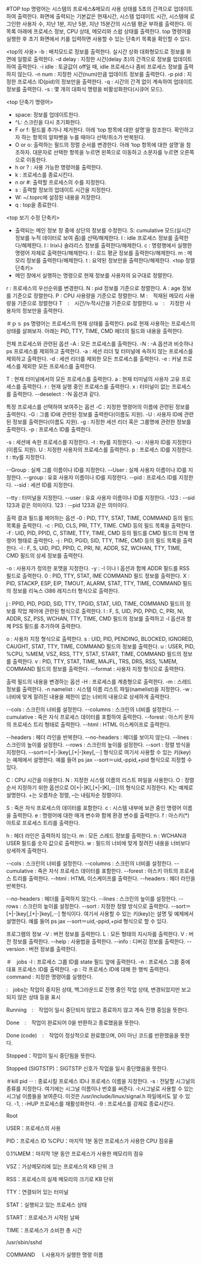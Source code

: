 #TOP
top 명령어는 시스템의 프로세스&메모리 사용 상태를 5초의 간격으로 업데이트하여 출력한다. 화면에 출력되는 기본값은 현재시간, 시스템 업데이트 시간, 시스템에 로그인한 사용자 수, 지난 1분, 지난 5분, 지난 15분간의 시스템 평균 부하를 출력한다. 이 목록 아래에 프로세스 정보, CPU 상태, 메모리와 스왑 상태를 출력한다. top 명령어를 실행한 후 초기 화면에서  키를 입력하면 사용할 수 있는 단축키 목록을 확인할 수 있다.

<top의 사용>
-b : 배치모드로 정보를 출력한다. 실시간 상화 대화형모드로 정보를 화면에 일렬로 출력한다.
-d delay : 지정한 시간(delay 초)의 간격으로 정보를 업데이트하여 출력한다.
-i idle : 토글값이 off일 때, idle 프로세스나 좀비 프로세스 정보를 출력하지 않는다.
-n num : 지정한 시간(num)만큼 업데이트 정보를 출력한다.
-p pid : 지정한 프로세스 ID(pid)의 정보만을 출력한다.
-q : 시간의 간격 없이 계속하여 업데이트 정보를 출력한다.
-s : 몇 개의 대화식 명령을 비활성화한다(시큐어 모드).

<top 단축기 명령어>
- space: 정보를 업데이트한다.
- ^L: 스크린을 다시 초기화한다.
- F or f: 필드를 추가나 제거한다. 아래 ‘top 항목에 대한 설명’을 참조한다.
확인하고자 하는 항목의 알파벳을 누를 때마다 선택/취소가 반복된다.
- O or o: 출력하는 필드의 정렬 순서를 변경한다.
아래 ‘top 항목에 대한 설명’을 참조하자.
대문자로 선택한 항목을 누르면 왼쪽으로 이동하고 소문자를 누르면 오른쪽으로 이동한다.
- h or ? : 사용 가능한 명령어를 출력한다.
- k : 프로세스를 종료시킨다.
- n or #: 출력할 프로세스의 수를 지정한다.
- s : 출력할 정보의 업데이트 시간을 지정한다.
- W: ~/.toprc에 설정된 내용을 저장한다.
- q : top을 종료한다.

<top 보기 수정 단축키>
- 출력되는 메인 정보 창 중에 상단의 정보를 수정한다.
S: cumulative 모드(실시간 정보를 누적 데이터로 보여 줌)를 선택/해제한다.
I : idle 프로세스 정보를 출력한다/해제한다.
I : Irix나 솔라리스 정보를 출력한다/해제한다.
c : 명령행에서 실행한 명령어 자체로 출력한다/해제한다.
l : 로드 평균 정보를 출력한다/해제한다.
m : 메모리 정보를 출력한다/해제한다.
t : 요약된 정보만을 출력한다/해제한다.
<top 정렬 단축키>
- 메인 창에서 실행하는 명령으로 현재 정보를 사용자의 요구대로 정렬한다.

r : 프로세스의 우선순위를 변경한다.
N : pid 정보를 기준으로 정렬한다.
A : age 정보를 기준으로 정렬한다.
P : CPU 사용량을 기준으로 정렬한다.
M :　적재된 메모리 사용량을 기준으로 정렬한다
T　:　시간/누적시간을 기준으로 정렬한다.
u　:　지정한 사용자의 정보만을 출력한다.

＃ｐｓ
ps 명령어는 프로세스의 현재 상태를 출력한다. ps로 현재 사용하는 프로세스의 상태를 살펴보자. 아래는 PID, TTY, TIME, CMD 헤더의 필드와 내용을 출력한다.

전체 프로세스와 관련된 옵션
-A : 모든 프로세스를 출력한다.
-N : -A 옵션과 비슷하나 ps 프로세스를 제외하고 출력한다.
-a : 세션 리더 및 터미널에 속하지 않는 프로세스를 제외하고 출력한다.
-d : 세션 리더를 제외한 모든 프로세스를 출력한다.
-e : 커널 프로세스를 제외한 모든 프로세스를 출력한다.

T : 현재 터미널에서의 모든 프로세스를 출력한다.
a : 현재 터미널의 사용자 고유 프로세스를 출력한다.
r : 현재 실행 중인 프로세스를 출력한다.
x : 터미널이 없는 프로세스를 출력한다.
--deselect : -N 옵션과 같다.

특정 프로세스를 선택하여 보여주는 옵션
-C : 지정한 명령어의 이름에 관련된 정보를 출력한다.
-G : 그룹 ID에 관련된 정보를 출력한다(이름도 지원).
-U : 사용자 ID에 관련된 정보를 출력한다(이름도 지원).
-g : 지정한 세션 리더 혹은 그룹명에 관련한 정보를 출력한다.
-p : 프로세스 ID를 출력한다.

-s : 세션에 속한 프로세스를 지정한다.
-t : tty를 지정한다.
-u : 사용자 ID를 지정한다(이름도 지원).
U : 지정한 사용자의 프로세스를 출력한다.
p : 프로세스 ID를 지정한다.
t : tty를 지정한다.

--Group : 실제 그룹 이름이나 ID를 지정한다.
--User : 실제 사용자 이름이나 ID를 지정한다.
--group : 유효 사용자 이름이나 ID를 지정한다.
--pid : 프로세스 ID를 지정한다.
--sid : 세션 ID를 지정한다.

--tty : 터미널을 지정한다.
--user : 유효 사용자 이름이나 ID를 지정한다.
-123 : --sid 123과 같은 의미이다.
123 : --pid 123과 같은 의미이다.

출력 결과 필드를 제어하는 옵션
-0 : PID, TTY, STAT, TIME, COMMAND 등의 필드 목록을 출력한다.
-c : PID, CLS, PRI, TTY, TIME. CMD 등의 필드 목록을 출력한다.
-f : UID, PID, PPID, C, STIME, TTY, TIME, CMD 등의 필드를 CMD 필드의 전체 명령어 형태로 출력한다.
-j : PID, PGID, SID, TTY, TIME, CMD 등의 필드 목록을 출력한다.
-l : F, S, UID, PID, PPID, C, PRI, NI, ADDR, SZ, WCHAN, TTY, TIME, CMD 필드의 상세 정보를 출력한다.

-o : 사용자가 정의한 포맷을 지정한다.
-y : -l 이나 l 옵션과 함께 ADDR 필드를 RSS 필드로 출력한다.
0 : PID, TTY, STAT, IME COMMAND 필드 정보를 출력한다.
X : PID, STACKP, ESP, EIP, TMOUT, ALARM, STAT, TTY, TIME, COMMAND 필드의 정보를 리눅스 i386 레지스터 형식으로 출력한다.

j : PPID, PID, PGID, SID, TTY, TPGID, STAT, UID, TIME, COMMAND 필드의 정보를 작업 제어에 관련된 형식으로 출력한다.
l : F, S, UID, PID, PPID, C, PRI, NI, ADDR, SZ, PSS, WCHAN, TTY, TIME, CMD 필드의 정보를 출력하고 -l 옵션과 함께 PSS 필드를 추가하여 출력한다.

o : 사용자 지정 형식으로 출력한다.
s : UID, PID, PENDING, BLOCKED, IGNORED, CAUGHT, STAT, TTY, TIME, COMMAND 필드의 정보를 출력한다.
u : USER, PID, %CPU, %MEM, VSZ, RSS, TTY, STAT, START, TIME, COMMAND 필드의 정보를 출력한다.
v : PID, TTY, STAT, TIME, MAJFL, TRS, DRS, RSS, %MEM, COMMAND 필드의 정보를 출력한다.
--format : 사용자 지정 형식으로 출력한다.

출력 필드의 내용을 변경하는 옵션
-H : 프로세스를 계층형으로 출력한다.
-m : 스레드 정보를 출력한다.
-n namelist : 시스템 이름 리스트 파일(namelist)을 지정한다.
-w : 너비에 맞게 잘려진 내용을 제한이 없는 너비의 내용으로 상세하게 출력한다.

--cols : 스크린의 너비를 설정한다.
--columns : 스크린의 너비를 설정한다.
--cumulative : 죽은 자식 프로세스 데이터를 포함하여 출력한다.
--forest : 아스키 문자의 프로세스 트리 형태로 출력한다.
--html : HTML 이스케이프로 출력한다.

--headers : 헤더 라인을 반복한다.
--no-headers : 헤더를 보이지 않는다.
--lines : 스크린의 높이를 설정한다.
--rows : 스크린의 높이를 설정한다.
--sort : 정렬 방식을 지정한다. --sort＝[+|-]key[,[+|-]key[,···] 형식으로 여기서 사용할 수 있는 키(key)는 예제에서 설명한다. 예를 들어 ps jax --sort＝uid,-ppid,+pid 형식으로 지정할 수 있다.

C : CPU 시간을 이용한다.
N : 지정한 시스템 이름의 리스트 파일을 사용한다.
O : 정렬 순서 지정하기 위한 옵션으로 O[+|-]K[,[+|-]K[,···]]의 형식으로 지정한다. K는 예제로 설명한다. +는 오름차순 정렬, –는 내림차순 정렬이다.

S : 죽은 자식 프로세스의 데이터를 포함한다.
c : 시스템 내부에 보관 중인 명령어 이름을 출력한다.
e : 명령어에 대한 매개 변수와 함께 환경 변수를 출력한다.
f : 아스키(*) 아트로 프로세스 트리를 출력한다.

h : 헤더 라인은 출력하지 않는다.
m : 모든 스레드 정보를 출력한다.
n : WCHAN과 USER 필드를 숫자 값으로 출력한다.
w : 필드의 너비에 맞게 잘려진 내용을 너비보다 상세하게 출력한다.

--cols : 스크린의 너비를 설정한다.
--columns : 스크린의 너비를 설정한다.
--cumulative : 죽은 자식 프로세스 데이터를 포함한다.
--forest : 아스키 아트의 프로세스 트리를 출력한다.
--html : HTML 이스케이프를 출력한다.
--headers : 헤더 라인을 반복한다.

--no-headers : 헤더를 출력하지 않는다.
--lines : 스크린의 높이를 설정한다.
--rows : 스크린의 높이를 설정한다.
--sort : 지정한 정렬 방식으로 출력한다.
--sort＝[+|-]key[,[+|-]key[,···] 형식이다. 여기서 사용할 수 있는 키(key)는 설명 및 예제에서 설명한다. 예를 들어 ps jax --sort＝uid,-ppid,+pid 형식으로 할 수 있다.

프로그램의 정보
-V : 버전 정보를 출력한다.
L : 모든 형태의 지시자를 출력한다.
V : 버전 정보를 출력한다.
--help : 사용법을 출력한다.
--info : 디버깅 정보를 출력한다.
--version : 버전 정보를 출력한다.

＃　jobs
-l : 프로세스 그룹 ID를 state 필드 앞에 출력한다.
-n : 프로세스 그룹 중에 대표 프로세스 ID를 출력한다.
-p : 각 프로세스 ID에 대해 한 행씩 출력한다.
command : 지정한 명령어를 실행한다.

:　jobs는 작업이 중지된 상태, 백그라운드로 진행 중인 작업 상태, 변경되었지만 보고되지 않은 상태 등을 표시

Running　:　작업이 일시 중단되지 않았고 종료하지 않고 계속 진행 중임을 뜻한다.

Done　:　작업이 완료되어 0을 반환하고 종료했음을 뜻한다.

Done (code)　:　작업이 정상적으로 완료했으며, 0이 아닌 코드를 반환했음을 뜻한다.

Stopped：작업이 일시 중단됨을 뜻한다.

Stopped (SIGTSTP)：SIGTSTP 신호가 작업을 일시 중단했음을 뜻한다.

＃kill 
pid ··· : 종료시킬 프로세스 ID나 프로세스 이름을 지정한다.
-s : 전달할 시그널의 종류를 지정한다. 여기에는 시그널 이름이나 번호를 써준다.
-l:시그널로 사용할 수 있는 시그널 이름들을 보여준다. 이것은 /usr/include/linux/signal.h 파일에서도 알 수 있다.
-1, : -HUP 프로세스를 재활성화한다.
-9 : 프로세스를 강제로 종료시킨다.

Root

USER：프로세스의 사용

PID：프로세스 ID
%CPU：마지막 1분 동안 프로세스가 사용한 CPU 점유율

0.1%MEM：마지막 1분 동안 프로세스가 사용한 메모리의 점유

VSZ：가상메모리에 있는 프로세스의 KB 단위 크

RSS：프로세스의 실제 메모리의 크기로 KB 단위

TTY：연결되어 있는 터미널

STAT：실행되고 있는 프로세스 상태

START：프로세스가 시작된 날짜

TIME：프로세스가 소비한 총 시간

/usr/sbin/sshd

COMMAND　ｌ사용자가 실행한 명령 이름
